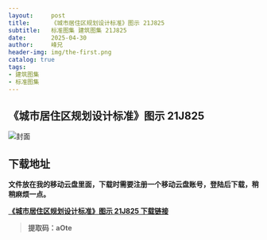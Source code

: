 ```yaml
---
layout:     post
title:      《城市居住区规划设计标准》图示 21J825
subtitle:   标准图集 建筑图集 21J825
date:       2025-04-30
author:     峰兄
header-img: img/the-first.png
catalog: true
tags:
- 建筑图集
- 标准图集
---
```

## 《城市居住区规划设计标准》图示 21J825
![封面](https://pic1.imgdb.cn/item/681088e558cb8da5c8d429dc.jpg)

## 下载地址 ##
**文件放在我的移动云盘里面，下载时需要注册一个移动云盘账号，登陆后下载，稍稍麻烦一点。**  
  
[**《城市居住区规划设计标准》图示 21J825 下载链接**](https://caiyun.139.com/m/i?105Cer70HGJ2B)

> **提取码：aOte**
